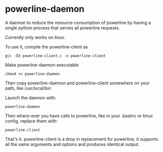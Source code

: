powerline-daemon
================

A daemon to reduce the resource consumption of powerline by having a single
python process that serves all powerline requests.

Currently only works on linux.

To use it, compile the powerline-client as

```
gcc -O3 powerline-client.c -o powerline-client
```
Make powerline-daemon executable

```
chmod +x powerline-daemon
```

Then copy powerline-daemon and powerline-client somewhere on your path, like
/usr/local/bin

Launch the daemon with:

```
powerline-daemon
```

Then where-ever you have calls to powerline, like in your .bashrc or tmux
config, replace them with:

```
powerline-client
```

That's it. powerline-client is a drop in replacement for powerline, it supports
all the same arguments and options and produces identical output.

